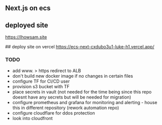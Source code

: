 ## Next.js on ecs

## deployed site

https://lhowsam.site

## deploy site on vercel
https://ecs-next-cxdubo3u1-luke-h1.vercel.app/

### TODO

- add www. > https redirect to ALB
- don't build new docker image if no changes in certain files
- configure TF for CI/CD user
- provision s3 bucket with TF
- place secrets in vault (not needed for the time being since this repo doesnt have any secrets but will be needed for migration)
- configure prometheus and grafana for monitoring and alerting - house this in different repository (rework automation repo)
- configure cloudflare for ddos protection
- look into cloudfront
